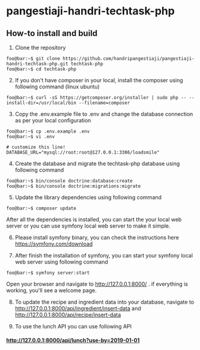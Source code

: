 # pangestiaji-handri-techtask-php

## How-to install and build

1. Clone the repository

```console
foo@bar:~$ git clone https://github.com/handripangestiaji/pangestiaji-handri-techtask-php.git techtask-php
foo@bar:~$ cd techtask-php
```

2. If you don't have composer in your local, install the composer using following command (linux ubuntu)

```console
foo@bar:~$ curl -sS https://getcomposer.org/installer | sudo php -- --install-dir=/usr/local/bin --filename=composer
```

3. Copy the .env.example file to .env and change the database connection as per your local configuration

```console
foo@bar:~$ cp .env.example .env
foo@bar:~$ vi .env
```

```console
# customize this line!
DATABASE_URL="mysql://root:root@127.0.0.1:3306/loadsmile"
```

4. Create the database and migrate the techtask-php database using following command

```console
foo@bar:~$ bin/console doctrine:database:create
foo@bar:~$ bin/console doctrine:migrations:migrate
```

5. Update the library dependencies using following command

```console
foo@bar:~$ composer update
```
After all the dependencies is installed, you can start the your local web server or you can use symfony local web server to make it simple.

6. Please install symfony binary, you can check the instructions here https://symfony.com/download

7. After finish the installation of symfony, you can start your symfony local web server using following command

```console
foo@bar:~$ symfony server:start
```
Open your browser and navigate to http://127.0.0.1:8000/ . if everything is working, you'll see a welcome page.

8. To update the recipe and ingredient data into your database, navigate to http://127.0.0.1:8000/api/ingredient/insert-data and http://127.0.0.1:8000/api/recipe/insert-data

9. To use the lunch API you can use following API 

#### http://127.0.0.1:8000/api/lunch?use-by=2019-01-01